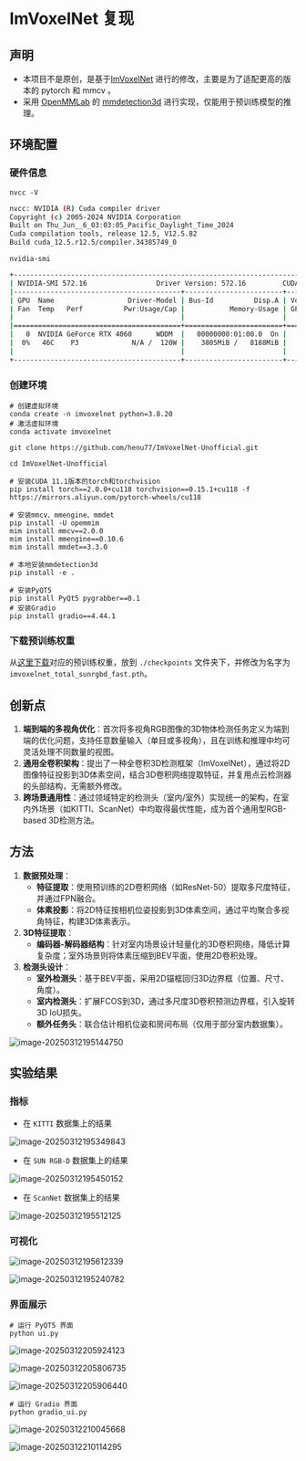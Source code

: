 # ImVoxelNet 复现


## 声明
- 本项目不是原创，是基于[ImVoxelNet](https://github.com/SamsungLabs/imvoxelnet) 进行的修改，主要是为了适配更高的版本的 pytorch 和 mmcv 。
- 采用 [OpenMMLab](https://openmmlab.com/) 的 [mmdetection3d](https://github.com/open-mmlab/mmdetection3d) 进行实现，仅能用于预训练模型的推理。

## 环境配置

### 硬件信息

```shell
nvcc -V
```
```bash
nvcc: NVIDIA (R) Cuda compiler driver
Copyright (c) 2005-2024 NVIDIA Corporation
Built on Thu_Jun__6_03:03:05_Pacific_Daylight_Time_2024
Cuda compilation tools, release 12.5, V12.5.82
Build cuda_12.5.r12.5/compiler.34385749_0
```

```shell
nvidia-smi
```

```bash
+-----------------------------------------------------------------------------------------+
| NVIDIA-SMI 572.16                 Driver Version: 572.16         CUDA Version: 12.8     |
|-----------------------------------------+------------------------+----------------------+
| GPU  Name                  Driver-Model | Bus-Id          Disp.A | Volatile Uncorr. ECC |
| Fan  Temp   Perf          Pwr:Usage/Cap |           Memory-Usage | GPU-Util  Compute M. |
|                                         |                        |               MIG M. |
|=========================================+========================+======================|
|   0  NVIDIA GeForce RTX 4060      WDDM  |   00000000:01:00.0  On |                  N/A |
|  0%   46C    P3             N/A /  120W |    3805MiB /   8188MiB |     11%      Default |
|                                         |                        |                  N/A |
+-----------------------------------------+------------------------+----------------------+
```

### 创建环境
```shell
# 创建虚拟环境
conda create -n imvoxelnet python=3.8.20
# 激活虚拟环境
conda activate imvoxelnet

git clone https://github.com/henu77/ImVoxelNet-Unofficial.git

cd ImVoxelNet-Unofficial

# 安装CUDA 11.1版本的torch和torchvision
pip install torch==2.0.0+cu118 torchvision==0.15.1+cu118 -f https://mirrors.aliyun.com/pytorch-wheels/cu118

# 安装mmcv、mmengine、mmdet
pip install -U opemmim
mim install mmcv==2.0.0
mim install mmengine==0.10.6
mim install mmdet==3.3.0

# 本地安装mmdetection3d
pip install -e .

# 安装PyQT5
pip install PyQt5 pygrabber==0.1
# 安装Gradio
pip install gradio==4.44.1
```
### 下载预训练权重

从[这里下载](https://github.com/saic-vul/imvoxelnet/releases/download/v1.2/20211007_105247.pth)对应的预训练权重，放到 `./checkpoints` 文件夹下，并修改为名字为 `imvoxelnet_total_sunrgbd_fast.pth`。

## 创新点
1. **端到端的多视角优化**：首次将多视角RGB图像的3D物体检测任务定义为端到端的优化问题，支持任意数量输入（单目或多视角），且在训练和推理中均可灵活处理不同数量的视图。
2. **通用全卷积架构**：提出了一种全卷积3D检测框架（ImVoxelNet），通过将2D图像特征投影到3D体素空间，结合3D卷积网络提取特征，并复用点云检测器的头部结构，无需额外修改。
3. **跨场景通用性**：通过领域特定的检测头（室内/室外）实现统一的架构，在室内外场景（如KITTI、ScanNet）中均取得最优性能，成为首个通用型RGB-based 3D检测方法。

## 方法

1. **数据预处理**：
   - **特征提取**：使用预训练的2D卷积网络（如ResNet-50）提取多尺度特征，并通过FPN融合。
   - **体素投影**：将2D特征按相机位姿投影到3D体素空间，通过平均聚合多视角特征，构建3D体素表示。
2. **3D特征提取**：
   - **编码器-解码器结构**：针对室内场景设计轻量化的3D卷积网络，降低计算复杂度；室外场景则将体素压缩到BEV平面，使用2D卷积处理。
3. **检测头设计**：
   - **室外检测头**：基于BEV平面，采用2D锚框回归3D边界框（位置、尺寸、角度）。
   - **室内检测头**：扩展FCOS到3D，通过多尺度3D卷积预测边界框，引入旋转3D IoU损失。
   - **额外任务头**：联合估计相机位姿和房间布局（仅用于部分室内数据集）。

![image-20250312195144750](https://raw.githubusercontent.com/henu77/typoryPic/main/2025/image-20250312195144750.png)

## 实验结果

### 指标

- 在 `KITTI` 数据集上的结果

![image-20250312195349843](https://raw.githubusercontent.com/henu77/typoryPic/main/2025/image-20250312195349843.png)

- 在 `SUN RGB-D` 数据集上的结果

![image-20250312195450152](https://raw.githubusercontent.com/henu77/typoryPic/main/2025/image-20250312195450152.png)

- 在 `ScanNet` 数据集上的结果

![image-20250312195512125](https://raw.githubusercontent.com/henu77/typoryPic/main/2025/image-20250312195512125.png)

### 可视化

![image-20250312195612339](https://raw.githubusercontent.com/henu77/typoryPic/main/2025/image-20250312195612339.png)



![image-20250312195240782](https://raw.githubusercontent.com/henu77/typoryPic/main/2025/image-20250312195240782.png)



### 界面展示

```shell
# 运行 PyQT5 界面
python ui.py
```



![image-20250312205924123](https://raw.githubusercontent.com/henu77/typoryPic/main/2025/image-20250312205924123.png)

![image-20250312205806735](https://raw.githubusercontent.com/henu77/typoryPic/main/2025/image-20250312205806735.png)


![image-20250312205906440](https://raw.githubusercontent.com/henu77/typoryPic/main/2025/image-20250312205906440.png)

```shell
# 运行 Gradio 界面
python gradio_ui.py
```

![image-20250312210045668](https://raw.githubusercontent.com/henu77/typoryPic/main/2025/image-20250312210045668.png)

![image-20250312210114295](https://raw.githubusercontent.com/henu77/typoryPic/main/2025/image-20250312210114295.png)